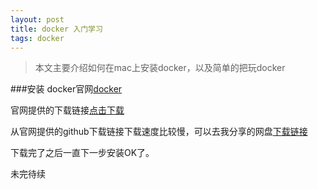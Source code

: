 ```yaml
---
layout: post
title: docker 入门学习
tags: docker
---
```


> 本文主要介绍如何在mac上安装docker，以及简单的把玩docker

###安装
docker官网[docker](https://www.docker.com/)

官网提供的下载链接[点击下载](https://github.com/docker/toolbox/releases/download/v1.10.3/DockerToolbox-1.10.3.pkg)

从官网提供的github下载链接下载速度比较慢，可以去我分享的网盘[下载链接](http://pan.baidu.com/s/1kUqexSV)


下载完了之后一直下一步安装OK了。

未完待续




